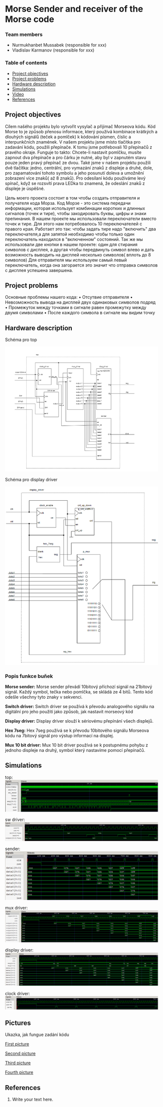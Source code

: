 # Morse Sender and receiver of the Morse code

### Team members

* Nurmukhanbet Mussabek (responsible for xxx)
* Vladislav Karmanov (responsible for xxx)


### Table of contents

* [Project objectives](#objectives)
* [Project problems](#problems)
* [Hardware description](#hardware)
* [Simulations](#modules)
* [Video](#video)
* [References](#references)

<a name="objectives"></a>

## Project objectives

Cílem našého projektu bylo vytvořit vysylač a přijimač Morseova kódu. Kód Morse to je způsob přenosu informace, který používá kombinace krátkých a dlouhých signálů (teček a pomlček) k kódování písmen, číslic a interpunkčních znamének. V našem projektu jsme místo 
tlačitka pro zadavání kódu, použili přepínače. K tomu jsme potřebovali 10 přepínačů z pravého okraje. Funguje to takto: Chcete-li nastavit pomlčku, musíte zapnout dva přepínače a pro čárku je nutné, aby byl v zapnutém stavu pouze jeden pravý přepínač ze dvou. Také jsme v našem projektu použili dvě tlačítka: jedno, centrální, pro vymazání znaků z displeje a druhé, dole, pro zapamatování tohoto symbolu a jeho posunutí doleva a umožnění zobrazení více znaků( až 8 znaků). Pro odesílaní kódu používáme levý spínač, když se rozsvítí prava LEDka to znamená, že odeslání znaků z displeje je úspěšné.

Цель моего проекта состоит в том чтобы создать отправителя и получателя кода Морза. Код Морзе - это система передачи информации, которая использует комбинации коротких и длинных сигналов (точек и тире), чтобы закодировать буквы, цифры и знаки препинания. В нашем проекте мы использовали переключатели вместо точек и тире. Для этого нам потребовалось 10 переключателей с правого края. Работает это так: чтобы задать тире надо "включить" два переключателя,а для запятой необходимо чтобы только один переключатель находился в "включенном" состояний. Так же мы использовали две кнопки в нашем проекте: один для стирания символов с дисплея, а другая чтобы передвинуть символ влево и дать возможность выводить на дисплей несколько символов( вплоть до 8 символов) Для отправителя мы используем самый левый переключатель, когда она загорается это значит что отправка символов с дисплея успешена завершена.

<a name="problems"></a>

## Project problems
Основные проблемы нашего кода:
• Отсутвие отправителя 
• Невозможность вывода на дисплей двух одинаковых символов подряд 
• Промежуток между точками в сигнале равен промежутку между двумя символами
• После каждого символа в сигнале мы видим точку

<a name="hardware"></a>

## Hardware description

Schéma pro top


![top](https://github.com/Kane203/digital-electronics-1/blob/main/labs/project/top.PNG)

Schéma pro display driver


![display driver](https://github.com/Kane203/digital-electronics-1/blob/main/labs/project/display_driver.PNG)

### Popis funkce buňek 

**Morse sender:**
Morse sender převádí 10bitový příchozí signál na 21bitový signál. Každý symbol, tečka nebo pomlčka, se skládá ze 4 bitů. Tento kód odešle všechny tyto znaky v sekvenci.


**Switch driver:**
Switch driver se používá k převodu analogového signálu na digitální pro jeho použití jako způsob, jak nastavit morseový kód


**Display driver:**
Display driver slouží k sériovému přepínání všech displejů.


**Hex 7seg:**
Hex 7seg používá se k převodu 10bitového signálu Morseova kódu na 7bitový signál pro výstup informací na displej.


**Mux 10 bit driver:**
Mux 10 bit driver používá se k postupnému pohybu z jednoho displeje na druhý, symbol který nastavíme pomocí přepínačů.

<a name="modules"></a>

## Simulations

top:
![top](https://github.com/Kane203/digital-electronics-1/blob/main/labs/project/pics/top.png)

sw driver:
![sw driver](https://github.com/Kane203/digital-electronics-1/blob/main/labs/project/pics/sw.png)

sender:
![sender](https://github.com/Kane203/digital-electronics-1/blob/main/labs/project/pics/sender.png)

mux driver:
![mux driver](https://github.com/Kane203/digital-electronics-1/blob/main/labs/project/pics/mux.png)

display driver:
![display driver](https://github.com/Kane203/digital-electronics-1/blob/main/labs/project/pics/disp.png)

clock driver:
![clock driver](https://github.com/Kane203/digital-electronics-1/blob/main/labs/project/pics/clock.png)



<a name="video"></a>

## Pictures
 Ukazka, jak fungue zadání kódu


[First picture](https://github.com/Kane203/digital-electronics-1/blob/main/labs/project/01.jpg)

[Second picture](https://github.com/Kane203/digital-electronics-1/blob/main/labs/project/012.jpg)

[Third picture](https://github.com/Kane203/digital-electronics-1/blob/main/labs/project/0123.jpg)

[Fourth picture](https://github.com/Kane203/digital-electronics-1/blob/main/labs/project/0123a.jpg)


<a name="references"></a>

## References

1. Write your text here.
